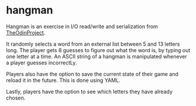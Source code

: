 # hangman

Hangman is an exercise in I/O read/write and serialization
from [TheOdinProject](http://www.theodinproject.com/ruby-programming/file-i-o-and-serialization).

It randomly selects a word from an external list between 5 and 13 letters long.  The player gets 8 guesses to figure out what the word is,
by typing out one letter at a time.  An ASCII string of a hangman is manipulated whenever a player guesses incorrectLy.

Players also have the option to save the current state of their game and reload it in the future.  This is done using YAML.

Lastly, players have the option to see which letters they have already chosen.